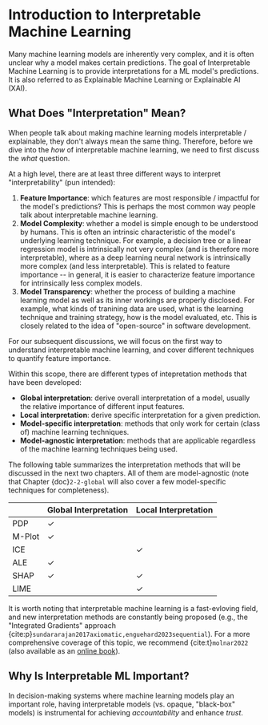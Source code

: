 # Introduction to Interpretable Machine Learning

Many machine learning models are inherently very complex, and it is often unclear why a model makes certain predictions. The goal of Interpretable Machine Learning is to provide interpretations for a ML model's predictions. It is also referred to as Explainable Machine Learning or Explainable AI (XAI).

## What Does "Interpretation" Mean?

When people talk about making machine learning models interpretable / explainable, they don't always mean the same thing. Therefore, before we dive into the _how_ of interpretable machine learning, we need to first discuss the _what_ question.

At a high level, there are at least three different ways to interpret "interpretability" (pun intended):

1. **Feature Importance**: which features are most responsible / impactful for the model's predictions? This is perhaps the most common way people talk about interpretable machine learning.
2. **Model Complexity**: whether a model is simple enough to be understood by humans. This is often an intrinsic characteristic of the model's underlying learning technique. For example, a decision tree or a linear regression model is intrinsically not very complex (and is therefore more interpretable), where as a deep learning neural network is intrinsically more complex (and less interpretable). This is related to feature importance -- in general, it is easier to characterize feature importance for intrinsically less complex models.
3. **Model Transparency**: whether the process of building a machine learning model as well as its inner workings are properly disclosed. For example, what kinds of tranining data are used, what is the learning technique and training strategy, how is the model evaluated, etc. This is closely related to the idea of "open-source" in software development.

For our subsequent discussions, we will focus on the first way to understand interpretable machine learning, and cover different techniques to quantify feature importance. 

Within this scope, there are different types of intepretation methods that have been developed:

- **Global interpretation**: derive overall interpretation of a model, usually the relative importance of different input features.
- **Local interpretation**: derive specific interpretation for a given prediction.
- **Model-specific interpretation**: methods that only work for certain (class of) machine learning techniques.
- **Model-agnostic interpretation**: methods that are applicable regardless of the machine learning techniques being used.

The following table summarizes the interpretation methods that will be discussed in the next two chapters. All of them are model-agnostic (note that Chapter {doc}`2-2-global` will also cover a few model-specific techniques for completeness).

|                    | Global Interpretation | Local Interpretation |
| ------------------ | --------------------- | -------------------- |
| PDP                | &check;               |                      |
| M-Plot             | &check;               |                      |
| ICE                |                       | &check;              |
| ALE                | &check;               |                      |
| SHAP               | &check;               | &check;              |
| LIME               |                       | &check;              |

It is worth noting that interpretable machine learning is a fast-evloving field, and new interpretation methods are constantly being proposed (e.g., the "Integrated Gradients" approach {cite:p}`sundararajan2017axiomatic,enguehard2023sequential`). For a more comprehensive coverage of this topic, we recommend {cite:t}`molnar2022` (also available as an [online book](https://christophm.github.io/interpretable-ml-book/)).

## Why Is Interpretable ML Important?

In decision-making systems where machine learning models play an important role, having interpretable models (vs. opaque, "black-box" models) is instrumental for achieving _accountability_ and enhance _trust_. 